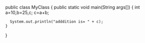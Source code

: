 public class MyClass {
    public static void main(String args[]) {
      int a=10,b=25,c;
      c=a+b;

      System.out.println("adddition is= " + c);
    }
}
